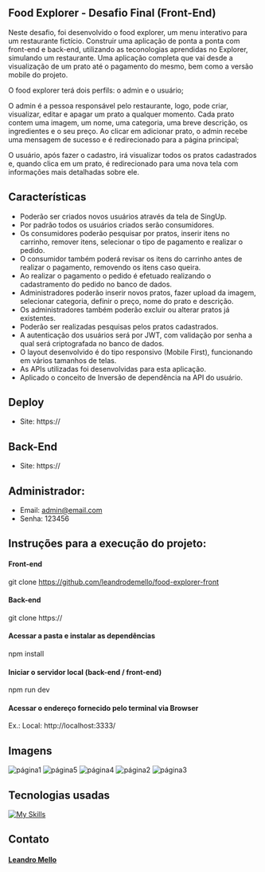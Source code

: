 ## Food Explorer - Desafio Final (Front-End)

Neste desafio, foi desenvolvido o food explorer, um menu interativo para um restaurante fictício.
Construir uma aplicação de ponta a ponta com front-end e back-end, utilizando as teconologias aprendidas no Explorer, simulando um restaurante. 
Uma aplicação completa que vai desde a visualização de um prato até o pagamento do mesmo, bem como a versão mobile do projeto.

O food explorer terá dois perfils: o admin e o usuário;

O admin é a pessoa responsável pelo restaurante, logo, pode criar, visualizar, editar e apagar um prato a qualquer momento. Cada prato contem uma imagem, um nome, uma categoria, uma breve descrição, os ingredientes e o seu preço. Ao clicar em adicionar prato, o admin recebe uma mensagem de sucesso e é redirecionado para a página principal;

O usuário, após fazer o cadastro, irá visualizar todos os pratos cadastrados e, quando clica em um prato, é redirecionado para uma nova tela com informações mais detalhadas sobre ele.


## Características

- Poderão ser criados novos usuários através da tela de SingUp. 
- Por padrão todos os usuários criados serão consumidores.  
- Os consumidores poderão pesquisar por pratos, inserir itens no carrinho, remover itens, selecionar o tipo de pagamento e realizar o pedido. 
- O consumidor também poderá revisar os itens do carrinho antes de realizar o pagamento, removendo os itens caso queira.
- Ao realizar o pagamento o pedido é efetuado realizando o cadastramento do pedido no banco de dados.
- Administradores poderão inserir novos pratos, fazer upload da imagem, selecionar categoria, definir o preço, nome do prato e descrição.
- Os administradores também poderão excluir ou alterar pratos já existentes.
- Poderão ser realizadas pesquisas pelos pratos cadastrados.
- A autenticação dos usuários será por JWT, com validação por senha a qual será criptografada no banco de dados.
- O layout desenvolvido é do tipo responsivo (Mobile First), funcionando em vários tamanhos de telas.
- As APIs utilizadas foi desenvolvidas para esta aplicação.
- Aplicado o conceito de Inversão de dependência na API do usuário.


## Deploy

- Site:  https://


## Back-End

- Site: https://


## Administrador: 
- Email: admin@email.com
- Senha: 123456


## Instruções para a execução do projeto:

#### Front-end

git clone https://github.com/leandrodemello/food-explorer-front


#### Back-end

git clone https://

#### Acessar a pasta e instalar as dependências

npm install

#### Iniciar o servidor local (back-end / front-end)

npm run dev

#### Acessar o endereço fornecido pelo terminal via Browser

Ex.:    Local: http://localhost:3333/

## Imagens

![página1](https://user-images.githubusercontent.com/118762335/235221680-9b3f9f7e-b189-48b3-9d34-491084ec5507.png)
![página5](https://user-images.githubusercontent.com/118762335/235221735-8669adaa-9db8-43c6-8f0d-ee990b93806b.png)
![página4](https://user-images.githubusercontent.com/118762335/235221744-49b2d5c4-abdb-4f22-9c7e-f48bec569252.png)
![página2](https://user-images.githubusercontent.com/118762335/235223836-0f27c5d6-d579-4ae1-a094-7edb81a13f13.png)
![página3](https://user-images.githubusercontent.com/118762335/235223847-9deea233-062a-4eaf-b4cb-e69db3a95845.png)


## Tecnologias usadas

[![My Skills](https://skillicons.dev/icons?i=html,css,js,react,styledcomponents,jquery,express,sqlite,nodejs,git,vite,figma)](https://skillicons.dev)


## Contato

#### [Leandro Mello](https://www.linkedin.com/in/leandro-mello-47a24823b/)
